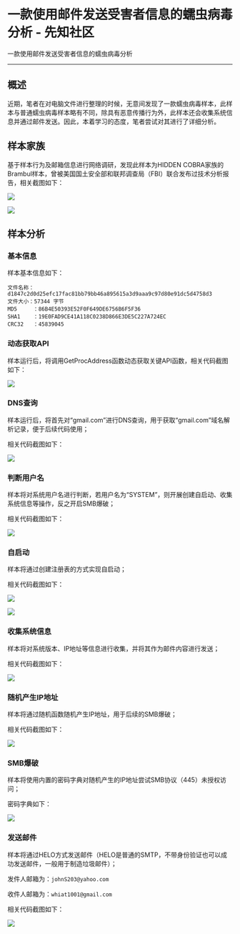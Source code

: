 

# 一款使用邮件发送受害者信息的蠕虫病毒分析 - 先知社区

一款使用邮件发送受害者信息的蠕虫病毒分析

- - -

## 概述

近期，笔者在对电脑文件进行整理的时候，无意间发现了一款蠕虫病毒样本，此样本与普通蠕虫病毒样本略有不同，除具有恶意传播行为外，此样本还会收集系统信息并通过邮件发送。因此，本着学习的态度，笔者尝试对其进行了详细分析。

## 样本家族

基于样本行为及邮箱信息进行网络调研，发现此样本为HIDDEN COBRA家族的Brambul样本，曾被美国国土安全部和联邦调查局（FBI）联合发布过技术分析报告，相关截图如下：

[![](assets/1709530973-66d966a4faa2ac5e8175f8b7c1ced85b.jpg)](https://xzfile.aliyuncs.com/media/upload/picture/20240301103845-d324e270-d774-1.jpg)

[![](assets/1709530973-b16ce84813d6296dd92840ecf6be8273.jpg)](https://xzfile.aliyuncs.com/media/upload/picture/20240301103856-d98cf5e4-d774-1.jpg)

## 样本分析

### 基本信息

样本基本信息如下：

```plain
文件名称：d1847c2d0d25efc17fac81bb79bb46a895615a3d9aaa9c97d80e91dc5d4758d3
文件大小：57344 字节
MD5     ：86B4E50393E52F0F649DE6756B6F5F36
SHA1    ：19E0FAD9CE41A118C0238D866E3DE5C227A724EC
CRC32   ：45839045
```

### 动态获取API

样本运行后，将调用GetProcAddress函数动态获取关键API函数，相关代码截图如下：

[![](assets/1709530973-10331bd0104ce319a27d990418ae77cd.png)](https://xzfile.aliyuncs.com/media/upload/picture/20240301103907-e0882c92-d774-1.png)

### DNS查询

样本运行后，将首先对“gmail.com”进行DNS查询，用于获取“gmail.com”域名解析记录，便于后续代码使用；

相关代码截图如下：

[![](assets/1709530973-8d92d32b12101d400effeb850d1add83.jpg)](https://xzfile.aliyuncs.com/media/upload/picture/20240301103919-e75c1fba-d774-1.jpg)

### 判断用户名

样本将对系统用户名进行判断，若用户名为“SYSTEM”，则开展创建自启动、收集系统信息等操作，反之开启SMB爆破；

相关代码截图如下：

[![](assets/1709530973-6262aaa3e9ae6b74735dc9888f0cb09b.png)](https://xzfile.aliyuncs.com/media/upload/picture/20240301104458-b1cbbdb4-d775-1.png)

### 自启动

样本将通过创建注册表的方式实现自启动；

相关代码截图如下：

[![](assets/1709530973-0c3e65e4f048e618843c685f29f9e469.jpg)](https://xzfile.aliyuncs.com/media/upload/picture/20240301104003-0198e854-d775-1.jpg)

[![](assets/1709530973-80a048d74ff7d4ec6b0ac435fdfb7312.png)](https://xzfile.aliyuncs.com/media/upload/picture/20240301104017-0a136fe0-d775-1.png)

### 收集系统信息

样本将对系统版本、IP地址等信息进行收集，并将其作为邮件内容进行发送；

相关代码截图如下：

[![](assets/1709530973-48dbf093cb1290baffa177e6be2eafb0.png)](https://xzfile.aliyuncs.com/media/upload/picture/20240301104519-be29ee14-d775-1.png)

### 随机产生IP地址

样本将通过随机函数随机产生IP地址，用于后续的SMB爆破；

相关代码截图如下：

[![](assets/1709530973-977ca495ea32407fc02149883eacdadc.jpg)](https://xzfile.aliyuncs.com/media/upload/picture/20240301104039-1765d73c-d775-1.jpg)

### SMB爆破

样本将使用内置的密码字典对随机产生的IP地址尝试SMB协议（445）未授权访问；

密码字典如下：

[![](assets/1709530973-0cb4d535cacf7d1bf572d6895b077d8f.jpg)](https://xzfile.aliyuncs.com/media/upload/picture/20240301104053-1f9cfe58-d775-1.jpg)

### 发送邮件

样本将通过HELO方式发送邮件（HELO是普通的SMTP，不带身份验证也可以成功发送邮件，一般用于制造垃圾邮件）；

发件人邮箱为：`johnS203@yahoo.com`

收件人邮箱为：`whiat1001@gmail.com`

相关代码截图如下：

[![](assets/1709530973-9d249331acc96679713d44ef82b5ac2f.jpg)](https://xzfile.aliyuncs.com/media/upload/picture/20240301104107-28056580-d775-1.jpg)
